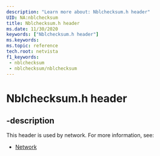 ```yaml
---
description: "Learn more about: Nblchecksum.h header"
UID: NA:nblchecksum
title: Nblchecksum.h header
ms.date: 11/30/2020
keywords: ["Nblchecksum.h header"]
ms.keywords: 
ms.topic: reference
tech.root: netvista
f1_keywords:
 - nblchecksum
 - nblchecksum/nblchecksum
---
```


# Nblchecksum.h header


## -description

This header is used by network. For more information, see:

- [Network](../_netvista/index.md)
